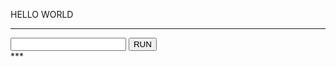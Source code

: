 HELLO WORLD

---

<input type="url" id="app001-input">
<input type="button" value="RUN" id="app001-button" onclick="callApp001">
<div id="app001-output" > *** </div>

<script>
const callApp001 = () => {
  const url = document.getElementById("app001-input").text;
  const searchParams = new URL(url).searchParams;
  const responseText = searchParams.get("url");
  const response = document.getElementById("app001-output");
  response.text = responseText;
}
</script>
